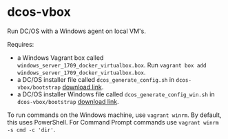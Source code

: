 # dcos-vbox

Run DC/OS with a Windows agent on local VM's.

Requires:
- a Windows Vagrant box called `windows_server_1709_docker_virtualbox.box`. Run `vagrant box add windows_server_1709_docker_virtualbox.box`.
- a DC/OS installer file called `dcos_generate_config.sh` in `dcos-vbox/bootstrap` [download link](https://downloads.dcos.io/dcos/testing/master/dcos_generate_config.sh).
- a DC/OS installer Windows file called `dcos_generate_config_win.sh` in `dcos-vbox/bootstrap` [download link](https://downloads.dcos.io/dcos/testing/master/windows/dcos_generate_config_win.sh).

To run commands on the Windows machine, use `vagrant winrm`. By default, this uses PowerShell. For Command Prompt commands use `vagrant winrm -s cmd -c 'dir'`.
